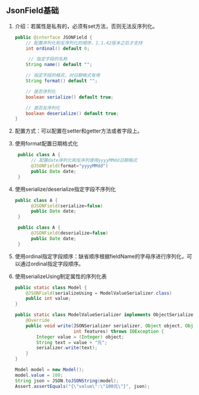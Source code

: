 ## JsonField基础

1. 介绍：若属性是私有的，必须有set方法，否则无法反序列化。

   ```java
   public @interface JSONField {
       // 配置序列化和反序列化的顺序，1.1.42版本之后才支持
       int ordinal() default 0;

        // 指定字段的名称
       String name() default "";

       // 指定字段的格式，对日期格式有用
       String format() default "";

       // 是否序列化
       boolean serialize() default true;

       // 是否反序列化
       boolean deserialize() default true;
   }
   ```

2. 配置方式：可以配置在setter和getter方法或者字段上。

3. 使用format配置日期格式化

   ```java
    public class A {
         // 配置date序列化和反序列使用yyyyMMdd日期格式
         @JSONField(format="yyyyMMdd")
         public Date date;
    }
   ```

4. 使用serialize/deserialize指定字段不序列化

   ```java
   public class A {
         @JSONField(serialize=false)
         public Date date;
    }

    public class A {
         @JSONField(deserialize=false)
         public Date date;
    }
   ```

5. 使用ordinal指定字段顺序：缺省顺序根据fieldName的字母序进行序列化，可以通过ordinal指定字段顺序。

6. 使用serializeUsing制定属性的序列化表

   ```java
   public static class Model {
       @JSONField(serializeUsing = ModelValueSerializer.class)
       public int value;
   }

   public static class ModelValueSerializer implements ObjectSerializer {
       @Override
       public void write(JSONSerializer serializer, Object object, Object fieldName, Type fieldType,
                         int features) throws IOException {
           Integer value = (Integer) object;
           String text = value + "元";
           serializer.write(text);
       }
   }

   Model model = new Model();
   model.value = 100;
   String json = JSON.toJSONString(model);
   Assert.assertEquals("{\"value\":\"100元\"}", json);
   ```

